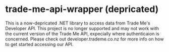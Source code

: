 trade-me-api-wrapper (depricated)
====================

This is a now-depricated .NET library to access data from Trade Me's Developer API. This project is no longer supported and may not work with the current version of the Trade Me API, expecially where authenticaion is concerned. Please check out developer.trademe.co.nz for more info on how to get started accessing our API.
